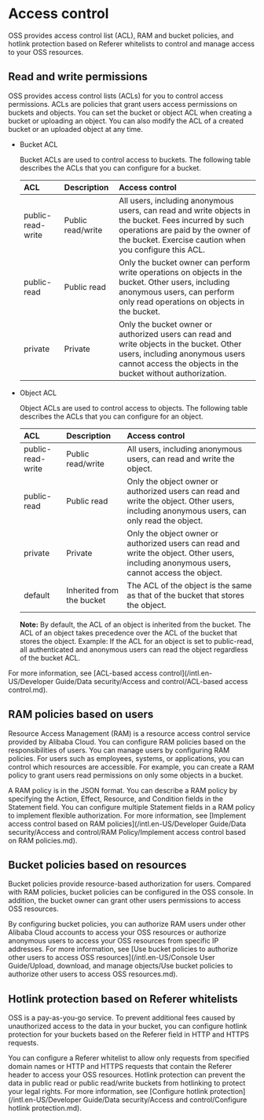 # Access control

OSS provides access control list \(ACL\), RAM and bucket policies, and hotlink protection based on Referer whitelists to control and manage access to your OSS resources.

## Read and write permissions

OSS provides access control lists \(ACLs\) for you to control access permissions. ACLs are policies that grant users access permissions on buckets and objects. You can set the bucket or object ACL when creating a bucket or uploading an object. You can also modify the ACL of a created bucket or an uploaded object at any time.

-   Bucket ACL

    Bucket ACLs are used to control access to buckets. The following table describes the ACLs that you can configure for a bucket.

    |ACL|Description|Access control|
    |:--|:----------|:-------------|
    |public-read-write|Public read/write|All users, including anonymous users, can read and write objects in the bucket. Fees incurred by such operations are paid by the owner of the bucket. Exercise caution when you configure this ACL.|
    |public-read|Public read|Only the bucket owner can perform write operations on objects in the bucket. Other users, including anonymous users, can perform only read operations on objects in the bucket.|
    |private|Private|Only the bucket owner or authorized users can read and write objects in the bucket. Other users, including anonymous users cannot access the objects in the bucket without authorization.|

-   Object ACL

    Object ACLs are used to control access to objects. The following table describes the ACLs that you can configure for an object.

    |ACL|Description|Access control|
    |:--|:----------|:-------------|
    |public-read-write|Public read/write|All users, including anonymous users, can read and write the object.|
    |public-read|Public read|Only the object owner or authorized users can read and write the object. Other users, including anonymous users, can only read the object.|
    |private|Private|Only the object owner or authorized users can read and write the object. Other users, including anonymous users, cannot access the object.|
    |default|Inherited from the bucket|The ACL of the object is the same as that of the bucket that stores the object.|

    **Note:** By default, the ACL of an object is inherited from the bucket. The ACL of an object takes precedence over the ACL of the bucket that stores the object. Example: If the ACL for an object is set to public-read, all authenticated and anonymous users can read the object regardless of the bucket ACL.


For more information, see [ACL-based access control](/intl.en-US/Developer Guide/Data security/Access and control/ACL-based access control.md).

## RAM policies based on users

Resource Access Management \(RAM\) is a resource access control service provided by Alibaba Cloud. You can configure RAM policies based on the responsibilities of users. You can manage users by configuring RAM policies. For users such as employees, systems, or applications, you can control which resources are accessible. For example, you can create a RAM policy to grant users read permissions on only some objects in a bucket.

A RAM policy is in the JSON format. You can describe a RAM policy by specifying the Action, Effect, Resource, and Condition fields in the Statement field. You can configure multiple Statement fields in a RAM policy to implement flexible authorization. For more information, see [Implement access control based on RAM policies](/intl.en-US/Developer Guide/Data security/Access and control/RAM Policy/Implement access control based on RAM policies.md).

## Bucket policies based on resources

Bucket policies provide resource-based authorization for users. Compared with RAM policies, bucket policies can be configured in the OSS console. In addition, the bucket owner can grant other users permissions to access OSS resources.

By configuring bucket policies, you can authorize RAM users under other Alibaba Cloud accounts to access your OSS resources or authorize anonymous users to access your OSS resources from specific IP addresses. For more information, see [Use bucket policies to authorize other users to access OSS resources](/intl.en-US/Console User Guide/Upload, download, and manage objects/Use bucket policies to authorize other users to access OSS resources.md).

## Hotlink protection based on Referer whitelists

OSS is a pay-as-you-go service. To prevent additional fees caused by unauthorized access to the data in your bucket, you can configure hotlink protection for your buckets based on the Referer field in HTTP and HTTPS requests.

You can configure a Referer whitelist to allow only requests from specified domain names or HTTP and HTTPS requests that contain the Referer header to access your OSS resources. Hotlink protection can prevent the data in public read or public read/write buckets from hotlinking to protect your legal rights. For more information, see [Configure hotlink protection](/intl.en-US/Developer Guide/Data security/Access and control/Configure hotlink protection.md).

